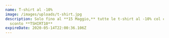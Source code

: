```yaml
---
name: T-shirt al -10%
image: /images/uploads/t-shirt.jpg
description: Solo fino al **15 Maggio,** tutte le t-shirt al -10% col codice
  sconto **TSHIRT10**
expireDate: 2020-05-14T22:00:36.106Z
---
```

